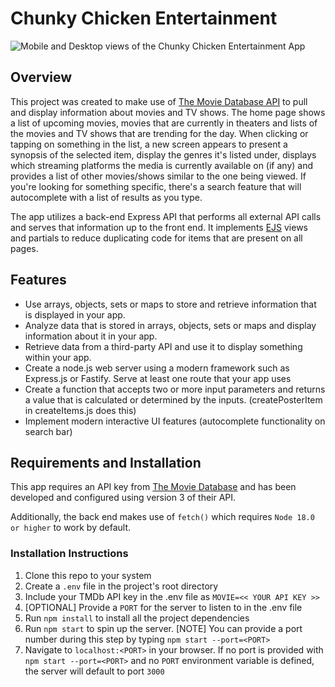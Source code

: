 # Chunky Chicken Entertainment

![Mobile and Desktop views of the Chunky Chicken Entertainment App](https://cdn.discordapp.com/attachments/469532919363272704/1088987278220730448/header-img.jpg)

## Overview

This project was created to make use of [The Movie Database API](https://www.themoviedb.org/) to pull and display information about movies and TV shows. The home page shows a list of upcoming movies, movies that are currently in theaters and lists of the movies and TV shows that are trending for the day. When clicking or tapping on something in the list, a new screen appears to present a synopsis of the selected item, display the genres it's listed under, displays which streaming platforms the media is currently available on (if any) and provides a list of other movies/shows similar to the one being viewed. If you're looking for something specific, there's a search feature that will autocomplete with a list of results as you type.

The app utilizes a back-end Express API that performs all external API calls and serves that information up to the front end. It implements [EJS](https://ejs.co/) views and partials to reduce duplicating code for items that are present on all pages.

## Features

- Use arrays, objects, sets or maps to store and retrieve information that is displayed in your app.
- Analyze data that is stored in arrays, objects, sets or maps and display information about it in your app.
- Retrieve data from a third-party API and use it to display something within your app.
- Create a node.js web server using a modern framework such as Express.js or Fastify. Serve at least one route that your app uses
- Create a function that accepts two or more input parameters and returns a value that is calculated or determined by the inputs. (createPosterItem in createItems.js does this)
- Implement modern interactive UI features (autocomplete functionality on search bar)

## Requirements and Installation

This app requires an API key from [The Movie Database](https://www.themoviedb.org) and has been developed and configured using version 3 of their API.

Additionally, the back end makes use of `fetch()` which requires `Node 18.0 or higher` to work by default.

### Installation Instructions

1. Clone this repo to your system
2. Create a `.env` file in the project's root directory
3. Include your TMDb API key in the .env file as `MOVIE=<< YOUR API KEY >>`
4. [OPTIONAL] Provide a `PORT` for the server to listen to in the .env file
5. Run `npm install` to install all the project dependencies
6. Run `npm start` to spin up the server. [NOTE] You can provide a port number during this step by typing `npm start --port=<PORT>`
7. Navigate to `localhost:<PORT>` in your browser. If no port is provided with `npm start --port=<PORT>` and no `PORT` environment variable is defined, the server will default to port `3000`
